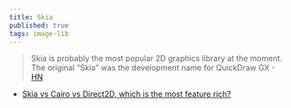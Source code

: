 ```yaml
---
title: Skia
published: true
tags: image-lib
---
```

> Skia is probably the most popular 2D graphics library at the moment. 
> The original “Skia” was the development name for QuickDraw GX - [HN](https://news.ycombinator.com/item?id=16146869)

- [Skia vs Cairo vs Direct2D, which is the most feature rich?](https://stackoverflow.com/questions/46526178/skia-vs-cairo-vs-direct2d-which-is-the-most-feature-rich)
